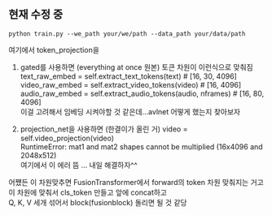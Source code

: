## 현재 수정 중 

```
python train.py --we_path your/we/path --data_path your/data/path 
```

여기에서 token_projection을 

1. gated를 사용하면 (everything at once 원본)
토큰 차원이 이런식으로 맞춰짐  
text_raw_embed = self.extract_text_tokens(text) # [16, 30, 4096]  
video_raw_embed = self.extract_video_tokens(video) # [16, 4096]  
audio_raw_embed = self.extract_audio_tokens(audio, nframes) # [16, 80, 4096]  
이걸 고려해서 임베딩 시켜야할 것 같은데...avlnet 어떻게 했는지 찾아보자  

2. projection_net을 사용하면 (한결이가 올린 거)
video = self.video_projection(video)  
RuntimeError: mat1 and mat2 shapes cannot be multiplied (16x4096 and 2048x512)  
여기에서 이 에러 뜸 ... 내일 해결하자^^


어쩄든 이 차원맞추면 FusionTransformer에서 forward의 token 차원 맞춰지는 거고  
이 차원에 맞춰서 cls_token 만들고 앞에 concat하고  
Q, K, V 세개 섞어서 block(fusionblock) 돌리면 될 것 같당  
